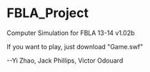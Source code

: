FBLA_Project
============
Computer Simulation for FBLA 13-14 v1.02b

If you want to play, just download "Game.swf"

--Yi Zhao, Jack Phillips, Victor Odouard